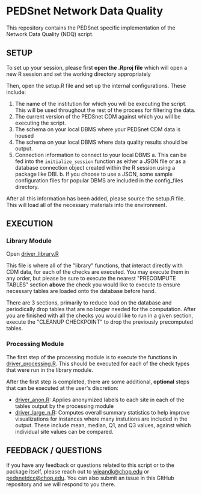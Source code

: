 # PEDSnet Network Data Quality

This repository contains the PEDSnet specific implementation of the Network Data Quality (NDQ) script.

## SETUP

To set up your session, please first **open the .Rproj file** which will open a new R session and set the working directory appropriately

Then, open the setup.R file and set up the internal configurations. These include:
1. The name of the institution for which you will be executing the script. This will be used throughout the rest of the process for filtering the data.
2. The current version of the PEDSnet CDM against which you will be executing the script.
3. The schema on your local DBMS where your PEDSnet CDM data is housed
4. The schema on your local DBMS where data quality results should be output.
5. Connection information to connect to your local DBMS
       a. This can be fed into the `initialize_session` function as either a JSON file or as a database connection object created within the R session using a package like DBI.
       b. If you choose to use a JSON, some sample configuration files for popular DBMS are included in the config_files directory.

After all this information has been added, please source the setup.R file. This will load all of the necessary materials into the environment.

## EXECUTION
### Library Module 
Open [driver_library.R](https://github.com/PEDSnet/pedsnet_ndq/blob/main/code/driver_library.R)

This file is where all of the "library" functions, that interact directly with CDM data, for each of the checks are executed. You may execute them in any order, but please be sure to execute the nearest "PRECOMPUTE TABLES" section **above** the check you would like to execute to ensure necessary tables are loaded onto the database before hand.

There are 3 sections, primarily to reduce load on the database and periodically drop tables that are no longer needed for the computation. After you are finished with all the checks you would like to run in a given section, execute the "CLEANUP CHECKPOINT" to drop the previously precomputed tables.

### Processing Module
The first step of the processing module is to execute the functions in [driver_processing.R](https://github.com/PEDSnet/pedsnet_ndq/blob/main/code/driver_processing.R). This should be executed for each of the check types that were run in the library module.

After the first step is completed, there are some additional, **optional** steps that can be executed at the user's discretion:

- [driver_anon.R](https://github.com/PEDSnet/pedsnet_ndq/blob/main/code/driver_anon.R): Applies anonymized labels to each site in each of the tables output by the processing module
- [driver_large_n.R](https://github.com/PEDSnet/pedsnet_ndq/blob/main/code/driver_large_n.R): Computes overall summary statistics to help improve visualizations for instances where many instutions are included in the output. These include mean, median, Q1, and Q3 values, against which individual site values can be compared.

## FEEDBACK / QUESTIONS

If you have any feedback or questions related to this script or to the package itself, please reach out to wieandk@chop.edu or pedsnetdcc@chop.edu. You can also submit an issue in this GItHub repository and we will respond to you there.
